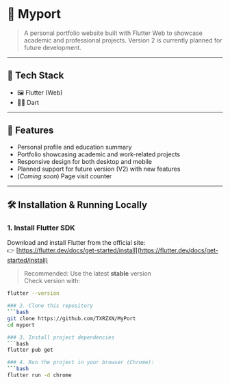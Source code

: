 # 📁 Myport

> A personal portfolio website built with Flutter Web to showcase academic and professional projects. Version 2 is currently planned for future development.

---

## 🚀 Tech Stack

- 🖼️ Flutter (Web)
- 🧑‍💻 Dart

---

## 📸 Features

- Personal profile and education summary
- Portfolio showcasing academic and work-related projects
- Responsive design for both desktop and mobile
- Planned support for future version (V2) with new features
- (*Coming soon*) Page visit counter

---

## 🛠️ Installation & Running Locally

### 1. Install Flutter SDK

Download and install Flutter from the official site:  
👉 [https://flutter.dev/docs/get-started/install](https://flutter.dev/docs/get-started/install)

> Recommended: Use the latest **stable** version  
> Check version with:
```bash
flutter --version

### 2. Clone this repository 
```bash
git clone https://github.com/TXRZXN/MyPort
cd myport

### 3. Install project dependencies
```bash
flutter pub get

### 4. Run the project in your browser (Chrome):
```bash
flutter run -d chrome

